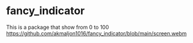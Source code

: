 # fancy_indicator

This is a package that show from 0 to 100 
https://github.com/akmaljon1016/fancy_indicator/blob/main/screen.webm
